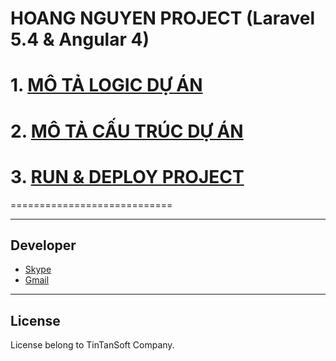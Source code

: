 # HOANG NGUYEN PROJECT (Laravel 5.4 & Angular 4)

# 1. [MÔ TẢ LOGIC DỰ ÁN](https://github.com/TinTanNTXinh/hoang-nguyen/blob/master/documents/DOC_MoTaLogic.md) 

# 2. [MÔ TẢ CẤU TRÚC DỰ ÁN](https://github.com/TinTanNTXinh/hoang-nguyen/blob/master/documents/DOC_MoTaCauTruc.md)

# 3. [RUN & DEPLOY PROJECT](https://github.com/TinTanNTXinh/hoang-nguyen/blob/master/documents/DOC_RunAndDeploy.md)
============================

-----------------------------------
## Developer

- [Skype](ntxinh.tintansoft)
- [Gmail](ntxinh@tintansoft.com)
-----------------------------------
## License

License belong to TinTanSoft Company.
